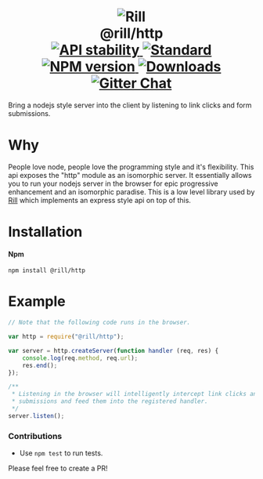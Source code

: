 <h1 align="center">
  <!-- Logo -->
  <img src="https://raw.githubusercontent.com/rill-js/rill/master/Rill-Icon.jpg" alt="Rill"/>
  <br/>
  @rill/http
	<br/>

  <!-- Stability -->
  <a href="https://nodejs.org/api/documentation.html#documentation_stability_index">
    <img src="https://img.shields.io/badge/stability-stable-brightgreen.svg?style=flat-square" alt="API stability"/>
  </a>
  <!-- Standard -->
  <a href="https://github.com/feross/standard">
    <img src="https://img.shields.io/badge/code%20style-standard-brightgreen.svg?style=flat-square" alt="Standard"/>
  </a>
  <!-- NPM version -->
  <a href="https://npmjs.org/package/@rill/http">
    <img src="https://img.shields.io/npm/v/@rill/http.svg?style=flat-square" alt="NPM version"/>
  </a>
  <!-- Downloads -->
  <a href="https://npmjs.org/package/@rill/http">
    <img src="https://img.shields.io/npm/dm/@rill/http.svg?style=flat-square" alt="Downloads"/>
  </a>
  <!-- Gitter Chat -->
  <a href="https://gitter.im/rill-js/rill">
    <img src="https://img.shields.io/gitter/room/rill-js/rill.svg?style=flat-square" alt="Gitter Chat"/>
  </a>
</h1>

Bring a nodejs style server into the client by listening to link clicks and form submissions.

# Why
People love node, people love the programming style and it's flexibility. This api exposes the "http" module as an isomorphic server. It essentially allows you to run your nodejs server in the browser for epic progressive enhancement and an isomorphic paradise. This is a low level library used by [Rill](https://github.com/rill-js/rill) which implements an express style api on top of this.

# Installation

#### Npm
```console
npm install @rill/http
```

# Example

```javascript
// Note that the following code runs in the browser.

var http = require("@rill/http");

var server = http.createServer(function handler (req, res) {
	console.log(req.method, req.url);
	res.end();
});

/**
 * Listening in the browser will intelligently intercept link clicks and form
 * submissions and feed them into the registered handler.
 */
server.listen();
```

### Contributions

* Use `npm test` to run tests.

Please feel free to create a PR!
